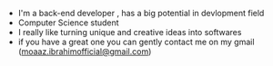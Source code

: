 
- I'm a back-end developer , has a big potential in devlopment field 
- Computer Science student
- I really like turning unique and creative ideas into softwares
- if you have a great one you can gently contact me on my gmail (moaaz.ibrahimofficial@gmail.com)

<!---
moaaz-ibrahim/moaaz-ibrahim is a ✨ special ✨ repository because its `README.md` (this file) appears on your GitHub profile.
You can click the Preview link to take a look at your changes.
--->
